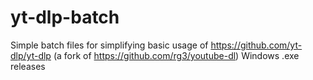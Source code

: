 # yt-dlp-batch
Simple batch files for simplifying basic usage of https://github.com/yt-dlp/yt-dlp (a fork of https://github.com/rg3/youtube-dl) Windows .exe releases

